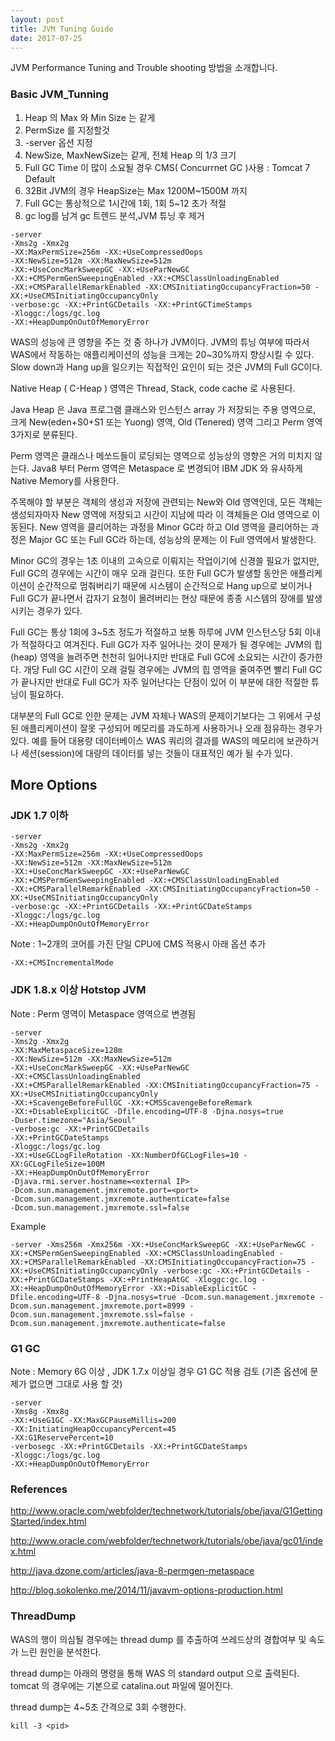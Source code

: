 ```yaml
---
layout: post
title: JVM Tuning Guide
date: 2017-07-25
---
```


JVM Performance Tuning and Trouble shooting 방법을 소개합니다.

### Basic JVM_Tunning

1. Heap 의 Max 와 Min Size 는 같게
2. PermSize 를 지정할것
3. -server 옵션 지정
4. NewSize, MaxNewSize는 같게, 전체 Heap 의 1/3 크기
5. Full GC Time 이 많이 소요될 경우 CMS( Concurrnet GC )사용 : Tomcat 7 Default
6. 32Bit JVM의 경우 HeapSize는 Max 1200M~1500M 까지
7. Full GC는 통상적으로 1시간에 1회, 1회 5~12 초가 적절
8. gc log를 남겨 gc 트렌드 분석,JVM 튜닝 후 제거

~~~
-server 
-Xms2g -Xmx2g
-XX:MaxPermSize=256m -XX:+UseCompressedOops
-XX:NewSize=512m -XX:MaxNewSize=512m
-XX:+UseConcMarkSweepGC -XX:+UseParNewGC    
-XX:+CMSPermGenSweepingEnabled -XX:+CMSClassUnloadingEnabled
-XX:+CMSParallelRemarkEnabled -XX:CMSInitiatingOccupancyFraction=50 -XX:+UseCMSInitiatingOccupancyOnly  
-verbose:gc -XX:+PrintGCDetails -XX:+PrintGCTimeStamps
-Xloggc:/logs/gc.log
-XX:+HeapDumpOnOutOfMemoryError
~~~

WAS의 성능에 큰 영향을 주는 것 중 하나가 JVM이다. JVM의 튜닝 여부에 따라서 WAS에서 작동하는 애플리케이션의 성능을 크게는 20~30%까지 향상시킬 수 있다. Slow down과 Hang up을 일으키는 직접적인 요인이 되는 것은 JVM의 Full GC이다. 

Native Heap ( C-Heap ) 영역은 Thread, Stack, code cache 로 사용된다.

Java Heap 은 Java 프로그램 클래스와 인스턴스 array 가 저장되는 주용 영역으로, 크게 New(eden+S0+S1 또는 Yuong) 영역, Old (Tenered) 영역 그리고 Perm 영역 3가지로 분류된다. 

Perm 영역은 클래스나 메쏘드들이 로딩되는 영역으로 성능상의 영향은 거의 미치지 않는다. Java8 부터 Perm 영역은 Metaspace 로 변경되어 IBM JDK 와 유사하게 Native Memory를 사용한다.

주목해야 할 부분은 객체의 생성과 저장에 관련되는 New와 Old 영역인데, 모든 객체는 생성되자마자 New 영역에 저장되고 시간이 지남에 따라 이 객체들은 Old 영역으로 이동된다. New 영역을 클리어하는 과정을 Minor GC라 하고 Old 영역을 클리어하는 과정은 Major GC 또는 Full GC라 하는데, 성능상의 문제는 이 Full 영역에서 발생한다. 

Minor GC의 경우는 1초 이내의 고속으로 이뤄지는 작업이기에 신경쓸 필요가 없지만, Full GC의 경우에는 시간이 매우 오래 걸린다. 또한 Full GC가 발생할 동안은 애플리케이션이 순간적으로 멈춰버리기 때문에 시스템이 순간적으로 Hang up으로 보이거나 Full GC가 끝나면서 갑자기 요청이 몰려버리는 현상 때문에 종종 시스템의 장애를 발생시키는 경우가 있다. 

Full GC는 통상 1회에 3~5초 정도가 적절하고 보통 하루에 JVM 인스턴스당 5회 이내가 적절하다고 여겨진다. Full GC가 자주 일어나는 것이 문제가 될 경우에는 JVM의 힙(heap) 영역을 늘려주면 천천히 일어나지만 반대로 Full GC에 소요되는 시간이 증가한다. 개당 Full GC 시간이 오래 걸릴 경우에는 JVM의 힙 영역을 줄여주면 빨리 Full GC가 끝나지만 반대로 Full GC가 자주 일어난다는 단점이 있어 이 부분에 대한 적절한 튜닝이 필요하다. 

대부분의 Full GC로 인한 문제는 JVM 자체나 WAS의 문제이기보다는 그 위에서 구성된 애플리케이션이 잘못 구성되어 메모리를 과도하게 사용하거나 오래 점유하는 경우가 있다. 예를 들어 대용량 데이터베이스 WAS 쿼리의 결과를 WAS의 메모리에 보관하거나 세션(session)에 대량의 데이터를 넣는 것들이 대표적인 예가 될 수가 있다.                  

## More Options

###  JDK 1.7  이하
~~~
-server 
-Xms2g -Xmx2g
-XX:MaxPermSize=256m -XX:+UseCompressedOops
-XX:NewSize=512m -XX:MaxNewSize=512m
-XX:+UseConcMarkSweepGC -XX:+UseParNewGC    
-XX:+CMSPermGenSweepingEnabled -XX:+CMSClassUnloadingEnabled
-XX:+CMSParallelRemarkEnabled -XX:CMSInitiatingOccupancyFraction=50 -XX:+UseCMSInitiatingOccupancyOnly  
-verbose:gc -XX:+PrintGCDetails -XX:+PrintGCDateStamps
-Xloggc:/logs/gc.log
-XX:+HeapDumpOnOutOfMemoryError
~~~

Note : 1~2개의 코어를 가진 단일 CPU에 CMS 적용시 아래 옵션 추가 
~~~
-XX:+CMSIncrementalMode                      
~~~

### JDK 1.8.x 이상 Hotstop JVM
Note : Perm 영역이 Metaspace 영역으로 변경됨

~~~
-server
-Xms2g -Xmx2g
-XX:MaxMetaspaceSize=128m
-XX:NewSize=512m -XX:MaxNewSize=512m
-XX:+UseConcMarkSweepGC -XX:+UseParNewGC
-XX:+CMSClassUnloadingEnabled
-XX:+CMSParallelRemarkEnabled -XX:CMSInitiatingOccupancyFraction=75 -XX:+UseCMSInitiatingOccupancyOnly
-XX:+ScavengeBeforeFullGC -XX:+CMSScavengeBeforeRemark
-XX:+DisableExplicitGC -Dfile.encoding=UTF-8 -Djna.nosys=true
-Duser.timezone="Asia/Seoul"
-verbose:gc -XX:+PrintGCDetails
-XX:+PrintGCDateStamps
-Xloggc:/logs/gc.log
-XX:+UseGCLogFileRotation -XX:NumberOfGCLogFiles=10 -XX:GCLogFileSize=100M
-XX:+HeapDumpOnOutOfMemoryError
-Djava.rmi.server.hostname=<external IP>
-Dcom.sun.management.jmxremote.port=<port>
-Dcom.sun.management.jmxremote.authenticate=false
-Dcom.sun.management.jmxremote.ssl=false
~~~

Example
~~~
-server -Xms256m -Xmx256m -XX:+UseConcMarkSweepGC -XX:+UseParNewGC -XX:+CMSPermGenSweepingEnabled -XX:+CMSClassUnloadingEnabled -XX:+CMSParallelRemarkEnabled -XX:CMSInitiatingOccupancyFraction=75 -XX:+UseCMSInitiatingOccupancyOnly -verbose:gc -XX:+PrintGCDetails -XX:+PrintGCDateStamps -XX:+PrintHeapAtGC -Xloggc:gc.log -XX:+HeapDumpOnOutOfMemoryError -XX:+DisableExplicitGC -Dfile.encoding=UTF-8 -Djna.nosys=true -Dcom.sun.management.jmxremote -Dcom.sun.management.jmxremote.port=8999 -Dcom.sun.management.jmxremote.ssl=false -Dcom.sun.management.jmxremote.authenticate=false
~~~


### G1 GC
Note : Memory 6G 이상 , JDK 1.7.x 이상일 경우 G1 GC 적용 검토 (기존 옵션에 문제가 없으면 그대로 사용 할 것) 

~~~
-server
-Xms8g -Xmx8g
-XX:+UseG1GC -XX:MaxGCPauseMillis=200
-XX:InitiatingHeapOccupancyPercent=45
-XX:G1ReservePercent=10
-verbosegc -XX:+PrintGCDetails -XX:+PrintGCDateStamps 
-Xloggc:/logs/gc.log
-XX:+HeapDumpOnOutOfMemoryError
~~~

### References

http://www.oracle.com/webfolder/technetwork/tutorials/obe/java/G1GettingStarted/index.html

http://www.oracle.com/webfolder/technetwork/tutorials/obe/java/gc01/index.html

http://java.dzone.com/articles/java-8-permgen-metaspace

http://blog.sokolenko.me/2014/11/javavm-options-production.html

### ThreadDump

WAS의 행이 의심될 경우에는 thread dump 를 추출하여 쓰레드상의 경합여부 및 속도가 느린 원인을 분석한다.

thread dump는 아래의 명령을 통해 WAS 의 standard output 으로 출력된다. tomcat 의 경우에는 기본으로 catalina.out 파일에 떨어진다.

thread dump는 4~5초 간격으로 3회 수행한다.

~~~
kill -3 <pid>
~~~
